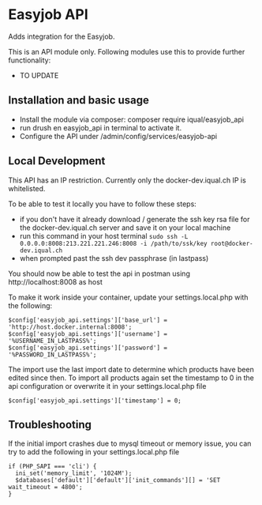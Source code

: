 # Easyjob API

Adds integration for the Easyjob.

This is an API module only. Following modules use this to provide further functionality:

* TO UPDATE

## Installation and basic usage

* Install the module via composer: composer require iqual/easyjob_api
* run drush en easyjob_api in terminal to activate it.
* Configure the API under /admin/config/services/easyjob-api

## Local Development

This API has an IP restriction.
Currently only the docker-dev.iqual.ch IP is whitelisted.

To be able to test it locally you have to follow these steps:

*  if you don't have it already download / generate the ssh key rsa file for the docker-dev.iqual.ch server and save it on your local machine
* run this command in your host terminal
`sudo ssh -L 0.0.0.0:8008:213.221.221.246:8008 -i /path/to/ssk/key root@docker-dev.iqual.ch`
* when prompted past the ssh dev passphrase (in lastpass)

You should now be able to test the api in postman using http://localhost:8008 as host

To make it work inside your container, update your settings.local.php with the following:

```
$config['easyjob_api.settings']['base_url'] = 'http://host.docker.internal:8008';
$config['easyjob_api.settings']['username'] = '%USERNAME_IN_LASTPASS%';
$config['easyjob_api.settings']['password'] = '%PASSWORD_IN_LASTPASS%';
```

The import use the last import date to determine which products have been edited since then.
To import all products again set the timestamp to 0 in the api configuration or overwrite it in your settings.local.php file
```
$config['easyjob_api.settings']['timestamp'] = 0; 
```

## Troubleshooting
If the initial import crashes due to mysql timeout or memory issue, you can try to add the following in your settings.local.php file
```
if (PHP_SAPI === 'cli') {
  ini_set('memory_limit', '1024M');
  $databases['default']['default']['init_commands'][] = 'SET wait_timeout = 4800';
}
```
